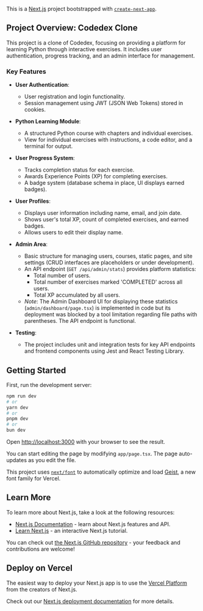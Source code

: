 This is a [Next.js](https://nextjs.org) project bootstrapped with [`create-next-app`](https://nextjs.org/docs/app/api-reference/cli/create-next-app).

## Project Overview: Codedex Clone

This project is a clone of Codedex, focusing on providing a platform for learning Python through interactive exercises. It includes user authentication, progress tracking, and an admin interface for management.

### Key Features

*   **User Authentication**:
    *   User registration and login functionality.
    *   Session management using JWT (JSON Web Tokens) stored in cookies.

*   **Python Learning Module**:
    *   A structured Python course with chapters and individual exercises.
    *   View for individual exercises with instructions, a code editor, and a terminal for output.

*   **User Progress System**:
    *   Tracks completion status for each exercise.
    *   Awards Experience Points (XP) for completing exercises.
    *   A badge system (database schema in place, UI displays earned badges).

*   **User Profiles**:
    *   Displays user information including name, email, and join date.
    *   Shows user's total XP, count of completed exercises, and earned badges.
    *   Allows users to edit their display name.

*   **Admin Area**:
    *   Basic structure for managing users, courses, static pages, and site settings (CRUD interfaces are placeholders or under development).
    *   An API endpoint (`GET /api/admin/stats`) provides platform statistics:
        *   Total number of users.
        *   Total number of exercises marked 'COMPLETED' across all users.
        *   Total XP accumulated by all users.
    *   *Note*: The Admin Dashboard UI for displaying these statistics (`admin/dashboard/page.tsx`) is implemented in code but its deployment was blocked by a tool limitation regarding file paths with parentheses. The API endpoint is functional.

*   **Testing**:
    *   The project includes unit and integration tests for key API endpoints and frontend components using Jest and React Testing Library.

## Getting Started

First, run the development server:

```bash
npm run dev
# or
yarn dev
# or
pnpm dev
# or
bun dev
```

Open [http://localhost:3000](http://localhost:3000) with your browser to see the result.

You can start editing the page by modifying `app/page.tsx`. The page auto-updates as you edit the file.

This project uses [`next/font`](https://nextjs.org/docs/app/building-your-application/optimizing/fonts) to automatically optimize and load [Geist](https://vercel.com/font), a new font family for Vercel.

## Learn More

To learn more about Next.js, take a look at the following resources:

- [Next.js Documentation](https://nextjs.org/docs) - learn about Next.js features and API.
- [Learn Next.js](https://nextjs.org/learn) - an interactive Next.js tutorial.

You can check out [the Next.js GitHub repository](https://github.com/vercel/next.js) - your feedback and contributions are welcome!

## Deploy on Vercel

The easiest way to deploy your Next.js app is to use the [Vercel Platform](https://vercel.com/new?utm_medium=default-template&filter=next.js&utm_source=create-next-app&utm_campaign=create-next-app-readme) from the creators of Next.js.

Check out our [Next.js deployment documentation](https://nextjs.org/docs/app/building-your-application/deploying) for more details.
